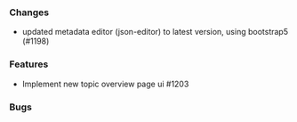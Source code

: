 ### Changes

- updated metadata editor (json-editor) to latest version, using bootstrap5 (#1198)

### Features
- Implement new topic overview page ui #1203

### Bugs
